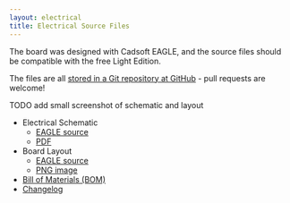 ```yaml
---
layout: electrical
title: Electrical Source Files
---
```


The board was designed with Cadsoft EAGLE, and the source files should be
compatible with the free Light Edition.

The files are all [stored in a Git repository at
GitHub](https://github.com/openxc/reference-vi/tree/gh-pages/electrical/sources) -
pull requests are welcome!

TODO add small screenshot of schematic and layout

* Electrical Schematic
  * [EAGLE source](/electrical/sources/vehicle-interface.sch)
  * [PDF](/electrical/sources/vehicle-interface.pdf)
* Board Layout
  * [EAGLE source](/electrical/sources/vehicle-interface.brd)
  * [PNG image](/electrical/sources/vehicle-interface.brd.png)
* [Bill of Materials (BOM)](/electrical/sources/vehicle-interface.bom.xls)
* [Changelog](/electrical/CHANGELOG.xls)
